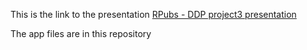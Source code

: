 This is the link to the presentation 
[RPubs - DDP project3 presentation ](https://rpubs.com/Raghda_Altaei/1203500)

The app files are in this repository 
